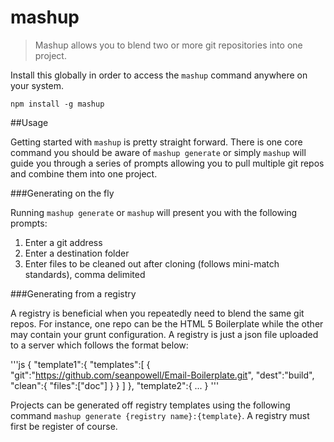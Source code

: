 # mashup
> Mashup allows you to blend two or more git repositories into one project.

Install this globally in order to access the `mashup` command anywhere on your system.

```shell
npm install -g mashup
```

##Usage

Getting started with `mashup` is pretty straight forward. There is one core command you should be aware of `mashup generate` or simply `mashup` will guide you through a series of prompts allowing you to pull multiple git repos and combine them into one project.

###Generating on the fly

Running `mashup generate` or `mashup` will present you with the following prompts:

1. Enter a git address
1. Enter a destination folder
1. Enter files to be cleaned out after cloning (follows mini-match standards), comma delimited

###Generating from a registry

A registry is beneficial when you repeatedly need to blend the same git repos. For instance, one repo can be the HTML 5 Boilerplate while the other may contain your grunt configuration. A registry is just a json file uploaded to a server which follows the format below:

'''js
{
    "template1":{
        "templates":[
            {
                "git":"https://github.com/seanpowell/Email-Boilerplate.git",
                "dest":"build",
                "clean":{
                    "files":["doc"]
                }
            }
        ]
    },
    "template2":{
        ...
}
'''

Projects can be generated off registry templates using the following command `mashup generate {registry name}:{template}`.
A registry must first be register of course.